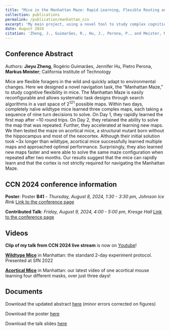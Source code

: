 ```yaml
---
title: "Mice in the Manhattan Maze: Rapid Learning, Flexible Routing and Generalization, With and Without Cortex"
collection: publications
permalink: /publication/manhattan_ccn
excerpt: 'My main project, using a novel tool to study complex cognition in mice and the role of cortex!'
date: August 2024
citation: 'Zheng, J., Guimarães, R., Hu, J., Perona, P., and Meister, M. (In Prep). Mice in the Manhattan Maze: Rapid Learning, Flexible Routing and Generalization'
---
```


Conference Abstract 
------

Authors: **Jieyu Zheng**, Rogério Guimarães, Jennifer Hu, Pietro Perona, **Markus Meister**; California Institute of Technology

Mice are flexible foragers in the wild and quickly adapt to environmental changes. Here we designed a novel navigation task, the “Manhattan Maze,” to study cognitive flexibility in mice. The Manhattan Maze is easily reconfigurable and allows systematic task designs through search algorithms in a vast space of 2<sup>121</sup> possible maps. Within two days, completely naïve wildtype mice learned three complex maps, each taking a sequence of nine turn decisions to solve. On Day 1, they rapidly learned the first map after ~10 round trips. On Day 2, they retained the ability to solve the map that was repeated. Further, they accelerated at learning new maps. We then tested the maze on acortical mice, a structural mutant born without the hippocampus and most of the neocortex. Although their initial solution took ~3x longer than wildtype, acortical mice successfully learned multiple maps and approached optimal performance. Surprisingly, they also learned new maps faster and were able to solve the same maze configuration when repeated after two months. Our results suggest that the mice can rapidly learn and that the cortex is not strictly required for navigating the Manhattan Maze.

CCN 2024 conference information
------

**Poster**: Poster **B41** - *Thursday, August 8, 2024, 1:30 - 3:30 pm, Johnson Ice Rink* [Link to the conference page](https://2024.ccneuro.org/poster/?id=485)

**Contributed Talk**: *Friday, August 9, 2024, 4:00 - 5:00 pm, Kresge Hall* [Link to the conference page](https://2024.ccneuro.org/contributed-talk/?id=37)

Videos
------

**Clip of my talk from CCN 2024 live stream** is now on [Youtube](https://www.youtube.com/live/TS04Q-oCCGI?feature=shared&t=2033)! 

**[Wildtype Mice](https://www.youtube.com/watch?v=ULZqNH9vWPA)** in Manhattan: the standard 2-day experiment protocol. Presented at SfN 2022

**[Acortical Mice](https://www.youtube.com/watch?v=hBuVPZND4-0)** in Manhattan: our latest video of one acortical mouse learning four different masks, over just three days!

Documents
------

Download the updated abstract [here](http://Jieyusz.github.io/files/CCN_2024_abstract.pdf) (minor errors corrected on figures)


Download the poster [here](http://Jieyusz.github.io/files/CCN_poster.pdf)

Download the talk slides [here](http://Jieyusz.github.io/files/CCN_talk_final.pdf)




